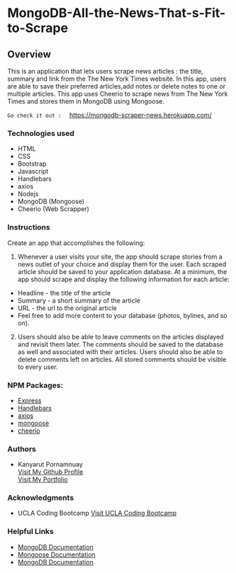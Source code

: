 # MongoDB-All-the-News-That-s-Fit-to-Scrape

## Overview
This is an application that lets users scrape news articles : the title, summary and link from the The New York Times website. In this app, users are able to save their preferred articles,add notes or delete notes to one or multiple articles. This app uses Cheerio to scrape news from The New York Times and stores them in MongoDB using Mongoose. 

`Go check it out :  ` https://mongodb-scraper-news.herokuapp.com/

### Technologies used

- HTML
- CSS
- Bootstrap
- Javascript
- Handlebars
- axios
- Nodejs
- MongoDB (Mongoose)
- Cheerio (Web Scrapper)

### Instructions

Create an app that accomplishes the following:


1. Whenever a user visits your site, the app should scrape stories from a news outlet of your choice and display them for the user. Each scraped article should be saved to your application database. At a minimum, the app should scrape and display the following information for each article:

- Headline - the title of the article
- Summary - a short summary of the article
- URL - the url to the original article
- Feel free to add more content to your database (photos, bylines, and so on).

2. Users should also be able to leave comments on the articles displayed and revisit them later. The comments should be saved to the database as well and associated with their articles. Users should also be able to delete comments left on articles. All stored comments should be visible to every user.

### NPM Packages:
- <a href="https://www.npmjs.com/package/express">Express</a>
- <a href="https://www.npmjs.com/package/handlebars">Handlebars</a>
- <a href="https://www.npmjs.com/package/axios">axios</a>
- <a href="https://www.npmjs.com/package/mongoose">mongoose</a>
- <a href="https://www.npmjs.com/package/cheerio">cheerio</a>

### Authors
  - Kanyarut Pornamnuay
  <br><a target="_blank" rel="nofollow" href="https://github.com/benbaba2525">Visit My Github Profile</a>
  <br><a target="_blank" rel="nofollow" href="https://www.kanyarut.me/">Visit My Portfolio</a>


### Acknowledgments
  - UCLA Coding Bootcamp   <a target="_blank" rel="nofollow" href="https://bootcamp.uclaextension.edu/coding/">Visit UCLA Coding Bootcamp</a>

### Helpful Links

- <a target="_blank" rel="nofollow" href="https://docs.mongodb.com/manual/">MongoDB Documentation</a>
- <a target="_blank" rel="nofollow" href="https://mongoosejs.com/docs/api.html">Mongoose Documentation</a>
- <a target="_blank" rel="nofollow" href="https://github.com/cheeriojs/cheerio">MongoDB Documentation</a>

